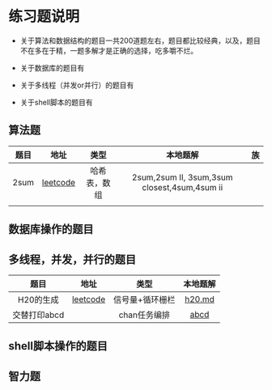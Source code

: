 # 练习题说明

- 关于算法和数据结构的题目一共200道题左右，题目都比较经典，以及，题目不在多在于精，一题多解才是正确的选择，吃多嚼不烂。

- 关于数据库的题目有

- 关于多线程（并发or并行）的题目有

- 关于shell脚本的题目有

## 算法题
|题目|地址|类型|本地题解|族|
|:---:|:---:|:---:|:---:|:---:|
|2sum|[leetcode](https://leetcode-cn.com/problems/two-sum/)|哈希表，数组|2sum,2sum II, 3sum,3sum closest,4sum,4sum ii|
||
## 数据库操作的题目
## 多线程，并发，并行的题目
|题目|地址|类型|本地题解|
|:---:|:---:|:---:|:---:|
|H20的生成|[leetcode](https://leetcode-cn.com/problems/building-h2o/)|信号量+循环栅栏|[h20.md](./chan/h20.md)|
|交替打印abcd||chan任务编排|[abcd](./chan/abcd.md)|
## shell脚本操作的题目
## 智力题

